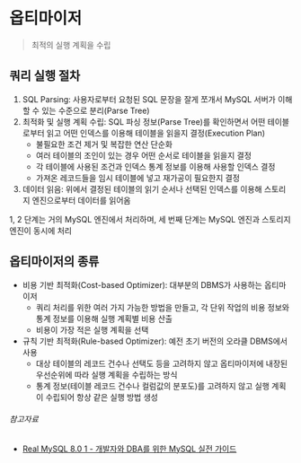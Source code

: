 # 옵티마이저

> 최적의 실행 계획을 수립

## 쿼리 실행 절차

1. SQL Parsing: 사용자로부터 요청된 SQL 문장을 잘게 쪼개서 MySQL 서버가 이해할 수 있는 수준으로 분리(Parse Tree)
2. 최적화 및 실행 계획 수립: SQL 파싱 정보(Parse Tree)를 확인하면서 어떤 테이블로부터 읽고 어떤 인덱스를 이용해 테이블을 읽을지 결정(Execution Plan)
    - 불필요한 조건 제거 및 복잡한 연산 단순화
    - 여러 테이블의 조인이 있는 경우 어떤 순서로 테이블을 읽을지 결정
    - 각 테이블에 사용된 조건과 인덱스 통계 정보를 이용해 사용할 인덱스 결정
    - 가져온 레코드들을 임시 테이블에 넣고 재가공이 필요한지 결정
3. 데이터 읽음: 위에서 결정된 테이블의 읽기 순서나 선택된 인덱스를 이용해 스토리지 엔진으로부터 데이터를 읽어옴

1, 2 단계는 거의 MySQL 엔진에서 처리하며, 세 번째 단계는 MySQL 엔진과 스토리지 엔진이 동시에 처리

## 옵티마이저의 종류

- 비용 기반 최적화(Cost-based Optimizer): 대부분의 DBMS가 사용하는 옵티마이저
    - 쿼리 처리를 위한 여러 가지 가능한 방법을 만들고, 각 단위 작업의 비용 정보와 통계 정보를 이용해 실행 계획별 비용 산출
    - 비용이 가장 적은 실행 계획을 선택
- 규칙 기반 최적화(Rule-based Optimizer): 예전 초기 버전의 오라클 DBMS에서 사용
    - 대상 테이블의 레코드 건수나 선택도 등을 고려하지 않고 옵티마이저에 내장된 우선순위에 따라 실행 계획을 수립하는 방식
    - 통계 정보(테이블 레코드 건수나 컬럼값의 분포도)를 고려하지 않고 실행 계획이 수립되어 항상 같은 실행 방법 생성

###### 참고자료

- [Real MySQL 8.0 1 - 개발자와 DBA를 위한 MySQL 실전 가이드](https://www.nl.go.kr/seoji/contents/S80100000000.do?schM=intgr_detail_view_isbn&page=1&pageUnit=10&schType=simple&schStr=Real+MySQL&isbn=9791158392703&cipId=228440237%2C)